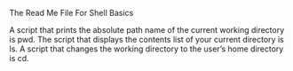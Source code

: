 The Read Me File For Shell Basics

A script that prints the absolute path name of the current working directory is pwd.
The script that displays the contents list of your current directory is ls.
A script that changes the working directory to the user’s home directory is cd.
